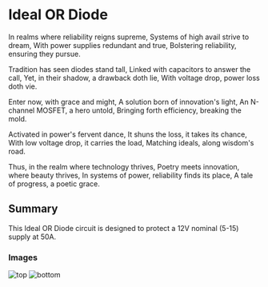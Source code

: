 # Ideal OR Diode

In realms where reliability reigns supreme,
Systems of high avail strive to dream,
With power supplies redundant and true,
Bolstering reliability, ensuring they pursue.

Tradition has seen diodes stand tall,
Linked with capacitors to answer the call,
Yet, in their shadow, a drawback doth lie,
With voltage drop, power loss doth vie.

Enter now, with grace and might,
A solution born of innovation's light,
An N-channel MOSFET, a hero untold,
Bringing forth efficiency, breaking the mold.

Activated in power's fervent dance,
It shuns the loss, it takes its chance,
With low voltage drop, it carries the load,
Matching ideals, along wisdom's road.

Thus, in the realm where technology thrives,
Poetry meets innovation, where beauty thrives,
In systems of power, reliability finds its place,
A tale of progress, a poetic grace.


## Summary

This Ideal OR Diode circuit is designed to protect a 12V nominal (5-15) supply at 50A.

### Images
![top](https://va7dbi.github.io/ideal-or-diode/top.png)
![bottom](https://VA7DBI.github.io/ideal-or-diode/bottom.png)
